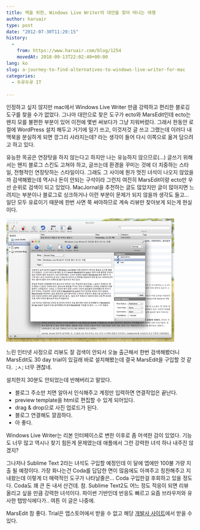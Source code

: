 ```yaml
---
title: 맥을 위한, Windows Live Writer의 대안을 찾아 떠나는 여행
author: haruair
type: post
date: "2012-07-30T11:20:15"
history:
  - 
    from: https://www.haruair.com/blog/1254
    movedAt: 2018-09-13T22:02:40+00:00
lang: ko
slug: a-journey-to-find-alternatives-to-windows-live-writer-for-mac
categories:
  - 두루두루 IT

---
```

인정하고 싶지 않지만 mac에서 Windows Live Writer 만큼 강력하고 편리한 블로깅 도구를 찾을 수가 없었다. 그나마 대안으로 찾은 도구가 ecto와 MarsEdit인데 ecto는 왠지 모를 불편한 부분이 있어 이전에 몇번 써보다가 그냥 지워버렸다. 그래서 한동안 로컬에 WordPress 설치 해두고 거기에 일기 쓰고, 이것저것 글 쓰고 그랬는데 이러다 내 맥북을 분실하게 되면 깡그리 사라지는데? 라는 생각이 들어 다시 이쪽으로 옮겨 담으려고 하고 있다.

유능한 목공은 연장탓을 하지 않는다고 하지만 나는 유능하지 않으므로(&#8230;) 글쓰기 위해서는 왠지 블로그 스킨도 고쳐야 하고, 글쓰는데 환경을 꾸미는 것에 더 치중하는 스타일, 전형적인 연장탓하는 스타일이다. 그래도 그 사이에 뭔가 멋진 녀석이 나오지 않았을까 검색해봤는데 역시나 돈이 안되는 구석이라 그런지 여전히 MarsEdit이랑 ecto만 우선 순위로 검색이 되고 있었다. MacJornal을 추천하는 글도 많았지만 글이 많아지면 느려지는 부분이나 블로그로 싱크하거나 이런 부분이 문제가 되지 않을까 생각도 들고&#8230; 일단 모두 유료이기 때문에 한번 사면 쭉 써야하므로 계속 리뷰만 찾아보게 되는게 현실이다.

![Mars Edit](MarsEdit-ScreenshotScreen-Shot-2012-07-30-at-9.09.24-PM1.png)

느린 인터넷 사정으로 리뷰도 잘 검색이 안되서 오늘 출근해서 한번 검색해봤더니 MarsEdit도 30 day trial이 있길래 바로 설치해봤는데 결국 MarsEdit을 구입할 것 같다.  ;ㅅ; 너무 괜찮네.

설치한지 30분도 안되었는데 반해버리고 말았다.

  * 블로그 주소만 치면 알아서 인식해주고 계정만 입력하면 연결작업은 끝난다.
  * preview template을 html로 편집할 수 있게 되어있다.
  * drag & drop으로 사진 업로드가 된다.
  * 블로그 연결해도 깔끔하다.
  * 아 좋다.

Windows Live Writer는 리본 인터페이스로 변한 이후로 좀 어색한 감이 있었다. 기능도 너무 많고 역시나 찾기 힘든게 문제였는데 애플에서 그런 강력한 녀석 하나 내주진 않겠지?

그나저나 Sublime Text 2라는 녀석도 구입할 예정인데 이 달에 앱에만 100불 가량 지출 될 예정이다. 가장 화나는건 Coda를 답답한 면이 많음에도 아껴주고 칭찬해주고 지내왔는데 이렇게 더 매력적인 도구가 나타날줄은&#8230; Coda 구입한걸 후회하고 있을 정도다. Coda도 꽤 큰 돈 내서 산건데. 참. Sublime Text2도 어느 정도 적응이 되면 리뷰 올리고 싶을 만큼 강력한 녀석이다. 파이썬 기반인데 반응도 빠르고 요즘 브라우저와 유사한 탭방식에다가.. 여튼 이 글은 나중에.

MarsEdit 참 좋다. Trial은 앱스토어에서 받을 수 없고 해당 [개발사 사이트][1]에서 받을 수 있다.

 [1]: http://www.red-sweater.com/marsedit/